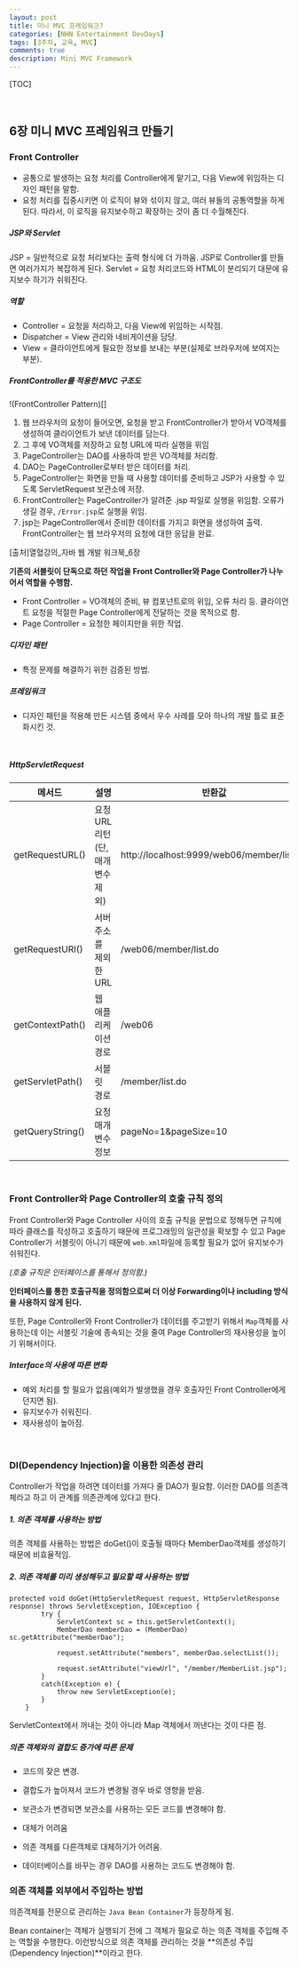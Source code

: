 ```yaml
---
layout: post
title: 미니 MVC 프레임워크?
categories: [NHN Entertainment DevDays]
tags: [3주차, 교육, MVC]
comments: true
description: Mini MVC Framework
---
```




[TOC]

<br>

## 6장 미니 MVC 프레임워크 만들기 ##

### Front Controller ###

- 공통으로 발생하는 요청 처리를 Controller에게 맡기고, 다음 View에 위임하는 디자인 패턴을 말함.
- 요청 처리를 집중시키면 이 로직이 뷰와 섞이지 않고, 여러 뷰들의 공통역할을 하게 된다. 따라서, 이 로직을 유지보수하고 확장하는 것이 좀 더 수월해진다.

##### JSP와 Servlet #####

JSP = 일반적으로 요청 처리보다는 출력 형식에 더 가까움. JSP로 Controller를 만들면 여러가지가 복잡하게 된다.
Servlet = 요청 처리코드와 HTML이 분리되기 대문에 유지보수 하기가 쉬워진다.

##### 역할 #####

- Controller = 요청을 처리하고, 다음 View에 위임하는 시작점.
- Dispatcher = View 관리와 네비게이션을 담당.
- View = 클라이언트에게 필요한 정보를 보내는 부분(실제로 브라우저에 보여지는 부분).

##### FrontController를 적용한 MVC 구조도 #####

!(FrontController Pattern)[]

1. 웹 브라우저의 요청이 들어오면, 요청을 받고 FrontController가 받아서 VO객체를 생성하여 클라이언트가 보낸 데이터를 담는다.
2. 그 후에 VO객체를 저장하고 요청 URL에 따라 실행을 위임
3. PageController는 DAO를 사용하여 받은 VO객체를 처리함.
4. DAO는 PageController로부터 받은 데이터를 처리.
5. PageController는 화면을 만들 때 사용할 데이터를 준비하고 JSP가 사용할 수 있도록 ServletRequest 보관소에 저장.
6. FrontController는 PageController가 알려준 .jsp 파일로 실행을 위임함. 오류가 생길 경우, `/Error.jsp`로 실행을 위임.
7. jsp는 PageController에서 준비한 데이터를 가지고 화면을 생성하여 출력. FrontController는 웹 브라우저의 요청에 대한 응답을 완료.

[출처]열혈강의_자바 웹 개발 워크북_6장

**기존의 서블릿이 단독으로 하던 작업을 Front Controller와 Page Controller가 나누어서 역할을 수행함.**

- Front Controller = VO객체의 준비, 뷰 컴포넌트로의 위임, 오류 처리 등. 클라이언트 요청을 적절한 Page Controller에게 전달하는 것을 목적으로 함.
- Page Controller = 요청한 페이지만을 위한 작업.

##### 디자인 패턴 #####

- 특정 문제를 해결하기 위한 검증된 방법.

##### 프레임워크 #####

- 디자인 패턴을 적용해 만든 시스템 중에서 우수 사례를 모아 하나의 개발 틀로 표준화시킨 것.

<br>

##### HttpServletRequest #####
 
| 메서드  | 설명   |반환값|
|--------|--------|--------|
|  getRequestURL() | 요청 URL 리턴(단, 매개변수 제외)       |http://localhost:9999/web06/member/list.do|
|getRequestURI()|서버 주소를 제외한 URL|/web06/member/list.do|
|getContextPath()|웹 애플리케이션 경로|/web06|
|getServletPath()|서블릿 경로|/member/list.do|
|getQueryString()|요청 매개변수 정보|pageNo=1&pageSize=10|

<br>

### Front Controller와 Page Controller의 호출 규칙 정의 ###

Front Controller와 Page Controller 사이의 호출 규칙을 문법으로 정해두면 규칙에 따라 클래스를 작성하고 호출하기 때문에 프로그래밍의 일관성을 확보할 수 있고 Page Controller가 서블릿이 아니기 때문에 `web.xml`파일에 등록할 필요가 없어 유지보수가 쉬워진다.

*(호출 규칙은 인터페이스를 통해서 정의함.)*

**인터페이스를 통한 호출규칙을 정의함으로써 더 이상 Forwarding이나 including 방식을 사용하지 않게 된다.**

또한, Page Controller와 Front Controller가 데이터를 주고받기 위해서 `Map`객체를 사용하는데 이는 서블릿 기술에 종속되는 것을 줄여 Page Controller의 재사용성을 높이기 위해서이다.


##### Interface의 사용에 따른 변화 #####

- 예외 처리를 할 필요가 없음(예외가 발생했을 경우 호출자인 Front Controller에게 던지면 됨).
- 유지보수가 쉬워진다.
- 재사용성이 높아짐.

<br>

### DI(Dependency Injection)을 이용한 의존성 관리 ###

Controller가 작업을 하려면 데이터를 가져다 줄 DAO가 필요함. 이러한 DAO를 의존객체라고 하고 이 관계를 의존관계에 있다고 한다.

##### 1. 의존 객체를 사용하는 방법 #####

의존 객체를 사용하는 방법은 doGet()이 호출될 때마다 MemberDao객체를 생성하기 때문에 비효율적임.

##### 2. 의존 객체를 미리 생성해두고 필요할 때 사용하는 방법 #####

```
protected void doGet(HttpServletRequest request, HttpServletResponse response) throws ServletException, IOException {
		try {
			ServletContext sc = this.getServletContext();
			MemberDao memberDao = (MemberDao) sc.getAttribute("memberDao");

			request.setAttribute("members", memberDao.selectList());

			request.setAttribute("viewUrl", "/member/MemberList.jsp");
		}
		catch(Exception e) {
			throw new ServletException(e);
		}
	}
```

ServletContext에서 꺼내는 것이 아니라 Map 객체에서 꺼낸다는 것이 다른 점.

##### 의존 객체와의 결합도 증가에 따른 문제 #####

- 코드의 잦은 변경.
 - 결합도가 높아져서 코드가 변경될 경우 바로 영향을 받음.
 - 보관소가 변경되면 보관소를 사용하는 모든 코드를 변경해야 함.

- 대체가 어려움
 - 의존 객체를 다른객체로 대체하기가 어려움.
 - 데이터베이스를 바꾸는 경우 DAO를 사용하는 코드도 변경해야 함.

### 의존 객체를 외부에서 주입하는 방법 ###

의존객체를 전문으로 관리하는 `Java Bean Container`가 등장하게 됨.

Bean container는 객체가 실행되기 전에 그 객체가 필요로 하는 의존 객체를 주입해 주는 역할을 수행한다. 이런방식으로 의존 객체를 관리하는 것을 **의존성 주입(Dependency Injection)**이라고 한다.
